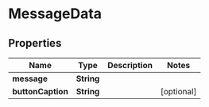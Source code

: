 
# MessageData

## Properties
Name | Type | Description | Notes
------------ | ------------- | ------------- | -------------
**message** | **String** |  | 
**buttonCaption** | **String** |  |  [optional]




